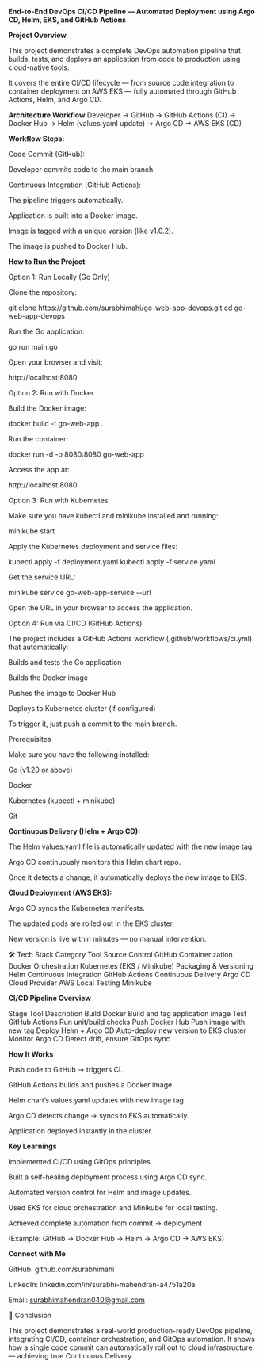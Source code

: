 **End-to-End DevOps CI/CD Pipeline — Automated Deployment using Argo CD, Helm, EKS, and GitHub Actions**

**Project Overview**

This project demonstrates a complete DevOps automation pipeline that builds, tests, and deploys an application from code to production using cloud-native tools.

It covers the entire CI/CD lifecycle — from source code integration to container deployment on AWS EKS — fully automated through GitHub Actions, Helm, and Argo CD.

**Architecture Workflow**
Developer → GitHub → GitHub Actions (CI) 
→ Docker Hub → Helm (values.yaml update)
→ Argo CD → AWS EKS (CD)

**Workflow Steps:**

  Code Commit (GitHub):
  
  Developer commits code to the main branch.
  
  Continuous Integration (GitHub Actions):
  
  The pipeline triggers automatically.
  
  Application is built into a Docker image.
  
  Image is tagged with a unique version (like v1.0.2).
  
  The image is pushed to Docker Hub.

**How to Run the Project**

Option 1: Run Locally (Go Only)

Clone the repository:

git clone https://github.com/surabhimahi/go-web-app-devops.git
cd go-web-app-devops


Run the Go application:

go run main.go


Open your browser and visit:

http://localhost:8080

Option 2: Run with Docker

Build the Docker image:

docker build -t go-web-app .


Run the container:

docker run -d -p 8080:8080 go-web-app


Access the app at:

http://localhost:8080

Option 3: Run with Kubernetes

Make sure you have kubectl and minikube installed and running:

minikube start


Apply the Kubernetes deployment and service files:

kubectl apply -f deployment.yaml
kubectl apply -f service.yaml


Get the service URL:

minikube service go-web-app-service --url


Open the URL in your browser to access the application.

Option 4: Run via CI/CD (GitHub Actions)

The project includes a GitHub Actions workflow (.github/workflows/ci.yml) that automatically:

Builds and tests the Go application

Builds the Docker image

Pushes the image to Docker Hub

Deploys to Kubernetes cluster (if configured)

To trigger it, just push a commit to the main branch.

Prerequisites

Make sure you have the following installed:

Go (v1.20 or above)

Docker

Kubernetes (kubectl + minikube)

Git

**Continuous Delivery (Helm + Argo CD):**

  The Helm values.yaml file is automatically updated with the new image tag.
  
  Argo CD continuously monitors this Helm chart repo.
  
  Once it detects a change, it automatically deploys the new image to EKS.

**Cloud Deployment (AWS EKS):**

  Argo CD syncs the Kubernetes manifests.
  
  The updated pods are rolled out in the EKS cluster.
  
  New version is live within minutes — no manual intervention.

🛠️ Tech Stack
Category	Tool
Source Control	GitHub
Containerization	Docker
Orchestration	Kubernetes (EKS / Minikube)
Packaging & Versioning	Helm
Continuous Integration	GitHub Actions
Continuous Delivery	Argo CD
Cloud Provider	AWS
Local Testing	Minikube

**CI/CD Pipeline Overview**

  Stage	          Tool	                       Description
  Build	          Docker	                     Build and tag application image
  Test	          GitHub Actions	             Run unit/build checks
  Push	          Docker Hub	                 Push image with new tag
  Deploy	        Helm + Argo CD	             Auto-deploy new version to EKS cluster
  Monitor	        Argo CD	                     Detect drift, ensure GitOps sync

**How It Works**

  Push code to GitHub → triggers CI.
  
  GitHub Actions builds and pushes a Docker image.
  
  Helm chart’s values.yaml updates with new image tag.
  
  Argo CD detects change → syncs to EKS automatically.
  
  Application deployed instantly in the cluster.

**Key Learnings**

  Implemented CI/CD using GitOps principles.
  
  Built a self-healing deployment process using Argo CD sync.
  
  Automated version control for Helm and image updates.
  
  Used EKS for cloud orchestration and Minikube for local testing.
  
  Achieved complete automation from commit → deployment


(Example: GitHub → Docker Hub → Helm → Argo CD → AWS EKS)

**Connect with Me**

GitHub: github.com/surabhimahi

LinkedIn: linkedin.com/in/surabhi-mahendran-a4751a20a

Email: surabhimahendran040@gmail.com

🏁 Conclusion

This project demonstrates a real-world production-ready DevOps pipeline, integrating CI/CD, container orchestration, and GitOps automation.
It shows how a single code commit can automatically roll out to cloud infrastructure — achieving true Continuous Delivery.



